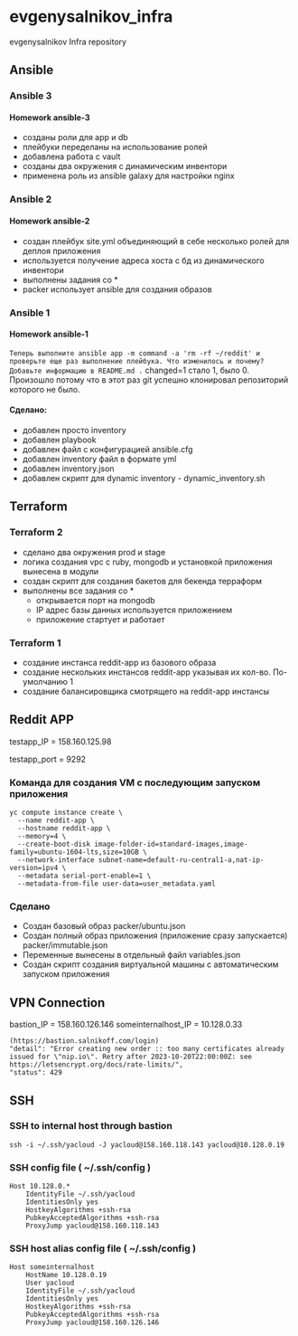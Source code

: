 # evgenysalnikov_infra
evgenysalnikov Infra repository

## Ansible
### Ansible 3
#### Homework ansible-3
 - созданы роли для app и db
 - плейбуки переделаны на использование ролей
 - добавлена работа с vault
 - созданы два окружения с динамическим инвентори
 - применена роль из ansible galaxy для настройки nginx

### Ansible 2
#### Homework ansible-2
 - создан плейбук site.yml объединяющий в себе несколько ролей для деплоя приложения
 - используется получение адреса хоста с бд из динамического инвентори
 - выполнены задания со *
 - packer использует ansible для создания образов
### Ansible 1
#### Homework ansible-1
`Теперь выполните ansible app -m command -a 'rm -rf ~/reddit' и проверьте еще раз выполнение плейбука. Что изменилось и почему? Добавьте информацию в README.md .`
changed=1 стало 1, было 0. Произошло потому что в этот раз git успешно клонировал репозиторий которого не было.
#### Сделано:
- добавлен просто inventory
- добавлен playbook
- добавлен файл с конфигурацией ansible.cfg
- добавлен inventory файл в формате yml
- добавлен inventory.json
- добавлен скрипт для dynamic inventory - dynamic_inventory.sh


## Terraform

### Terraform 2
- сделано два окружения prod и stage
- логика создания vpc с ruby, mongodb и установкой приложения вынесена в модули
- создан скрипт для создания бакетов для бекенда терраформ
- выполнены все задания со *
  - открывается порт на mongodb
  - IP адрес базы данных используется приложением
  - приложение стартует и работает

### Terraform 1
- создание инстанса reddit-app из базового образа
- создание нескольких инстансов reddit-app указывая их кол-во. По-умолчанию 1
- создание балансировщика смотрящего на reddit-app инстансы

## Reddit APP
testapp_IP = 158.160.125.98

testapp_port = 9292

### Команда для создания VM с последующим запуском приложения
```
yc compute instance create \
  --name reddit-app \
  --hostname reddit-app \
  --memory=4 \
  --create-boot-disk image-folder-id=standard-images,image-family=ubuntu-1604-lts,size=10GB \
  --network-interface subnet-name=default-ru-central1-a,nat-ip-version=ipv4 \
  --metadata serial-port-enable=1 \
  --metadata-from-file user-data=user_metadata.yaml
```

### Сделано
- Создан базовый образ packer/ubuntu.json
- Создан полный образ приложения (приложение сразу запускается) packer/immutable.json
- Переменные вынесены в отдельный файл variables.json
- Создан скрипт создания виртуальной машины с автоматическим запуском приложения

## VPN Connection
bastion_IP = 158.160.126.146
someinternalhost_IP = 10.128.0.33

```
(https://bastion.salnikoff.com/login)
"detail": "Error creating new order :: too many certificates already issued for \"nip.io\". Retry after 2023-10-20T22:00:00Z: see https://letsencrypt.org/docs/rate-limits/",
"status": 429
```



## SSH
### SSH to internal host through bastion
`ssh -i ~/.ssh/yacloud -J yacloud@158.160.118.143 yacloud@10.128.0.19`

### SSH config file ( ~/.ssh/config )
```
Host 10.128.0.*
    IdentityFile ~/.ssh/yacloud
    IdentitiesOnly yes
    HostkeyAlgorithms +ssh-rsa
    PubkeyAcceptedAlgorithms +ssh-rsa
    ProxyJump yacloud@158.160.118.143
```

### SSH host alias config file (  ~/.ssh/config )
```
Host someinternalhost
    HostName 10.128.0.19
    User yacloud
    IdentityFile ~/.ssh/yacloud
    IdentitiesOnly yes
    HostkeyAlgorithms +ssh-rsa
    PubkeyAcceptedAlgorithms +ssh-rsa
    ProxyJump yacloud@158.160.126.146
```
